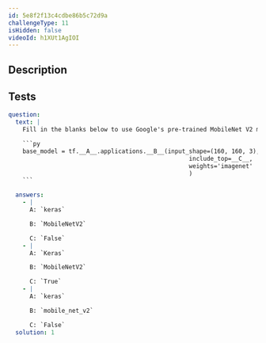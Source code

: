 ```yaml
---
id: 5e8f2f13c4cdbe86b5c72d9a
challengeType: 11
isHidden: false
videoId: h1XUt1AgIOI
---
```


## Description
<section id='description'>
</section>

## Tests
<section id='tests'>

```yml
question:
  text: |
    Fill in the blanks below to use Google's pre-trained MobileNet V2 model as a base for a convolutional neural network:

    ```py
    base_model = tf.__A__.applications.__B__(input_shape=(160, 160, 3),
                                                   include_top=__C__,
                                                   weights='imagenet'
                                                   )
    ```

  answers:
    - |
      A: `keras`

      B: `MobileNetV2`

      C: `False`
    - |
      A: `Keras`

      B: `MobileNetV2`

      C: `True`
    - |
      A: `keras`

      B: `mobile_net_v2`

      C: `False`
  solution: 1
```

</section>

